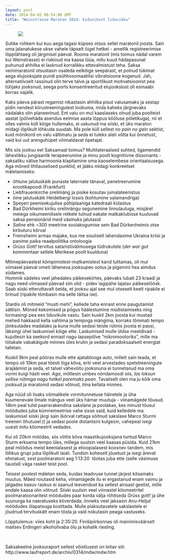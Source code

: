 ```yaml
---
layout: post
date: 2014-04-02 06:54:00 GMT
title: "Weinstrasse Maraton 2014: kiduvikust liduvikku"
---
```

<p><span></span></p>
<p><span><figure class="tmblr-full" data-orig-height="334" data-orig-width="500" data-orig-src="https://31.media.tumblr.com/11c9a0f3520a607a95fa17547725671f/tumblr_inline_n3e5eyrUtE1qjcjk2.jpg"><img src="https://66.media.tumblr.com/69a50aa9a31589a0089088aabced4ef6/tumblr_inline_pk5yp9K62k1qjcjk2_540.jpg" data-orig-height="334" data-orig-width="500" data-orig-src="https://31.media.tumblr.com/11c9a0f3520a607a95fa17547725671f/tumblr_inline_n3e5eyrUtE1qjcjk2.jpg"></figure></span></p>
<p></p>
<p>Sutike rohkem kui kuu aega tagasi k&uuml;pses otsus sellel maratonil joosta. Sain oma jalanatukese ukse vahele t&auml;pselt &otilde;igel hetkel - ametlik registreerimise l&otilde;ppt&auml;htaeg oli j&auml;rgmisel p&auml;eval. Rooma maratonil (mis toimus n&auml;dal varem kui Weinstrasse) ei riskinud ma kaasa l&uuml;&uuml;a, mitu kuud h&auml;dapasunat puhunud ahhilka ei lasknud korralikku ettevalmistust teha. Saksa veinimaratonil otsustasin osaleda eelk&otilde;ige seep&auml;rast, et polnud t&uuml;kimat aega elujooksjate pundi ps&uuml;hhosomaatilisi vibratsioone kogenud. Jah, alternatiivselt rassinud olin terve talve ja sportlikust motivatsioonist pea t&uuml;hjaks jooksnud, seega ports konsentreeritud elujookslust oli esmaabi korras vajalik.</p>
<p></p>
<p><span>Kaks p&auml;eva p&auml;rast regamist nikastasin ahhilka pisut valusamaks ja sestap pidin&nbsp;nendest&nbsp;kiirustreeningutest loobuma, mida kaheks j&auml;rgnevaks n&auml;dalaks olin planeerinud. Ent valu on mul kaaslaseks olnud juba poolteist aastat (p&otilde;lveh&auml;da asendus eelmise aasta l&otilde;ppus k&otilde;&otilde;luse p&otilde;letikuga), nii et olles valmis k&uuml;ll k&otilde;ige hullemaks, ei uskunud ma siiski, et &uuml;ks maraton midagi l&otilde;plikult l&otilde;hkuda suudab. Ma pole k&uuml;ll sellest </span><em>no pain no gain</em><span> sektist, kuid m&otilde;nikord on valu v&auml;ltimatu ja seda ei tuleks alati v&otilde;tta kui &otilde;nnetust, vaid kui uut arenguh&uuml;pet v&otilde;imaldavat &otilde;petajat.</span></p>
<p></p>
<p><span>Mis siis jooksu eel Saksamaal toimus? Multilateraalsed suhted, ligamendid l&auml;hestikku jungiaanlik terapeerumine ja minu poolt kognitiivne dissonants - saksaliku v&auml;lise harmoonia klapitamine oma kaoselembese orientaalsusega. Aga m&otilde;ned lihtlauselised punktid, et j&auml;&auml;ks midagi konkreetset m&auml;letamiseks:</span></p>
<p></p>
<ul><li><span>&otilde;htune jalutusk&auml;ik punaste laternate t&auml;naval, penetreerumine erootikapoodi (Frankfurt)</span></li>
<li><span>Liebfrauenkirche orelim&auml;ng ja pisike kosutav jumalateenistus</span></li>
<li><span>&ouml;ine jalutusk&auml;ik Heidelbergi lossis (kohtumine salamandriga)</span></li>
<li><span>Speyeri peenisekujulise p&otilde;hiplaaniga katedraali k&uuml;lastus</span></li>
<li><span>Bad D&uuml;rkheimi kiriku orelim&auml;ngu segunemine linnulauluga, misj&auml;rel meiega oikumeenilisele </span><span>retkele tulnud eakate matkaklubisse kuuluvad saksa pension&auml;rid meid v&auml;sinuks jalutasid</span></li>
<li><span><em>Saline</em></span><span> ehk ~300 meetrine soolakogumise sein Bad D&uuml;rkenheimis otse kirbuturu k&otilde;rval</span></li>
<li><span>Freinsheimi armas majake, kus me sisuliselt lahendasime Ukraina kriisi ja panime paika </span>reaalpoliitika ontoloogia</li>
<li><em><span>Gr&uuml;ss Gott!</span></em><span> tervitus satanistiv&auml;limusega t&uuml;drukutele (</span><em><span>der war gut</span></em><span> kommentaar sellele Merikese </span>poolt kuulduna)</li>
</ul><p></p>
<p><span>Mitmep&auml;evastest k&otilde;mpimistest-matkamistest kand tulitamas, oli mul viimasel p&auml;eval ometi l&auml;heneva jooksupeo ootus ja pigemini hea aimdus s&uuml;dames.<br></span>Hommik s&auml;deles veel jahedates p&auml;ikesekiirtes, p&auml;evaks lubati 23 kraadi ja nagu need viimased p&auml;evad siin olid - pidev lagip&auml;he lajatav p&auml;ikesel&otilde;&otilde;sk. Saab siiski etteruttavalt &ouml;elda, et jooksu ajal see mul otseselt keelt ripakile ei tirinud (ripakile t&otilde;mbasin ma selle t&auml;itsa ise).</p>
<p>Stardis oli mitmeid &ldquo;musti mehi&rdquo;, kellede taha ennast enne paugutamist s&auml;ttisin.&nbsp;M&otilde;ned keksmised ja p&otilde;gus h&auml;&auml;lestumine m&uuml;distamiseks ning tormasingi pea ees liduvikule vastu. Sain kuskil 2km joosta kui mustad mehed hakkasid kella vahtima ja tempoga m&auml;ngima, korraks t&otilde;mmati tempo j&otilde;nksutades madalaks ja kuna mulle sedasi teiste r&uuml;tmis joosta ei passi, l&auml;ksingi &uuml;hel laskumisel k&otilde;ige ette. Laskumised mulle &uuml;ldse meeldivad - kujutlesin ka seekord ennast nagu lapsep&otilde;lve &ldquo;mikromootoriks&rdquo;, mille ma t&otilde;takale vabak&auml;igule minnes &uuml;les krutin ja sedasi paradoksaalselt energiat talletan. &nbsp;</p>
<p><span>Kuskil 9km peal p&ouml;&ouml;ras mulle ette ajatablooga auto, millelt sain teada, et tempo oli 10km peal t&otilde;esti liiga k&otilde;va, eriti veel arvestades spetstreeningute &auml;raj&auml;&auml;mist ja seda, et talvel v&auml;hev&otilde;itu jooksnuna ei tunnetanud ma oma vormi kuigi h&auml;sti veel. </span><em>Aga</em><span>, m&otilde;tlesin umbes n&otilde;ndamoodi siis, </span><em>las loksun sellise r&uuml;tmiga nagu hetkel paremaks pean</em><span>. Tavaliselt olen ma ju k&otilde;ik oma jooksud ja maratonid sedasi v&otilde;tnud, ilma kellata minnes. </span></p>
<p><span>Aga n&uuml;&uuml;d oli lisaks v&otilde;imalikele vormitunnetuse h&auml;iretele ja &uuml;ha kuumenevale ilmale m&auml;ngus veel &uuml;ks h&auml;mar muutuja - viinam&auml;gede t&otilde;usud. 14km peal tulid paarisrakendina sakslane ja poolakas, kes minust t&otilde;usul m&ouml;&ouml;dudes juba k&uuml;mnemeetrise vahe sisse said, kuid kelledele ma laskumisel siiski j&auml;rgi sain (k&otilde;rval rattaga s&otilde;itnud sakslase Marco Sturmi treeneri &otilde;hutusel:)) ja sedasi poole distantsini kulgesin, vahepeal isegi uuesti mitu kilomeetrit vedades.</span></p>
<p><span>Kui oli 20km m&ouml;&ouml;das, siis v&otilde;ttis k&otilde;va maastikujooksjana tuntud Marco Sturm erksama tempo &uuml;les, millega suutsin veel kaasas p&uuml;sida. Kuid 21km peal m&ouml;&ouml;dus meist keenialasest ja etioopialasest koosnev tandem, mis l&otilde;hkus grupi juba l&otilde;plikult laiali. Tundsin koheselt j&otilde;uetust ja isegi &auml;revat ehmatust, sest poolmaratoni aeg 1:13:20 &nbsp;t&otilde;otas juba ette (selle v&auml;simuse taustal) v&auml;ga rasket teist pool.</span></p>
<p><span>Teisest poolest m&auml;letan seda, kuidas teadvuse tunnel j&auml;rjest kitsamaks muutus. M&auml;ed roiutasid keha, viinam&auml;gede ilu ei ergastanud enam vaimu ja jalgades kasuv raskus ei saanud leevendust ka sellest ainsast geelist, mille endale kaasa olin v&otilde;tnud. Siiski suutsin veel viimastel kilomeetritel poolmaratoonaritest m&ouml;&ouml;dudes paar korda v&auml;lja r&ouml;hitseda </span><em>Gr&uuml;ss gott!</em><span> ja &uuml;he suunurga ka naeratuseks k&otilde;verdada; &otilde;nneks veel jaksasin Anu-Heljut m&ouml;&ouml;dudes &otilde;lapatsuga kostitada. Mulle plaksutavatele sakslastele ei j&otilde;udnud tervitusk&auml;tt enam t&otilde;sta ja vaid nokutasin peaga vastuseks.</span></p>
<p><span>L&otilde;pptulemus: viies koht ja 2:35:20. Fini&scaron;ipiirkonnas oli mainimisv&auml;&auml;rselt maitsev Erdingeri alkoholivaba &otilde;lu ja kohalik </span><span>riesling</span><span>. &nbsp;&nbsp;</span></p>
<p><span>&nbsp;</span></p>
Saksakeelne jooksuraport sellest v&otilde;istlusest on leitav siit: http://www.laufreport.de/archiv/0314/mdw/mdw.htm
<p><strong>&nbsp;</strong></p>